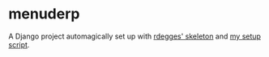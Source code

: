 menuderp
=========
A Django project automagically set up with [rdegges' skeleton](https://github.com/rdegges/django-skel) and [my setup script](https://gist.github.com/bjacobel/5666760).
